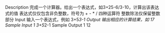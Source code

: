 Description
完成一个计算器。给出一个表达式，如3+25-6/3-10，计算出该表达式的值
表达式仅仅包含非负整数，符号为 + - * / 四种运算符
整数除法仅保留整数部分
Input
输入一个表达式，例如
3+5*3-1
Output
输出相应的计算结果，如
17
Sample Input 1 
3+5*2-1
Sample Output 1
12